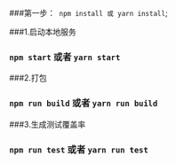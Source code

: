 ###第一步：`` npm install 或 yarn install``;


###1.启动本地服务

### ``npm start`` 或者 ``yarn start``

###2.打包

### ``npm run build`` 或者 ``yarn run build``

###3.生成测试覆盖率

### ``npm run test`` 或者 ``yarn run test``




